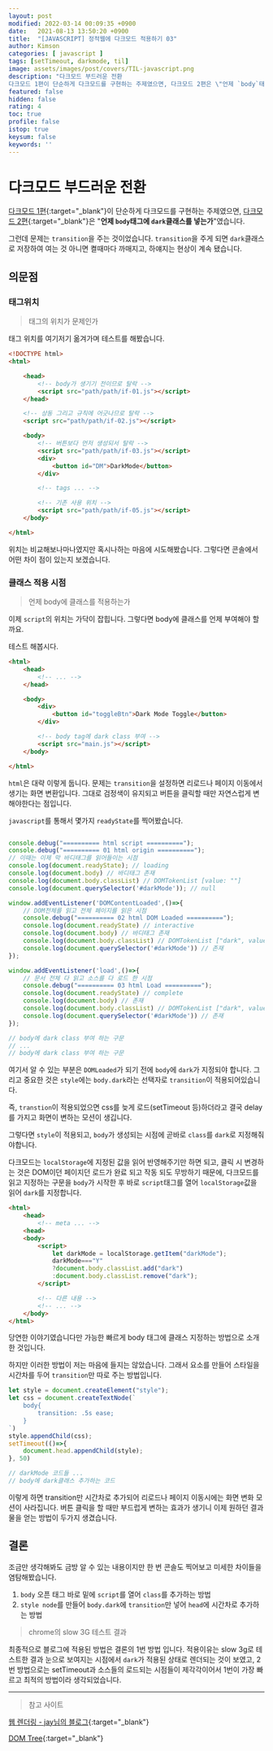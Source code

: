 ```yaml
---
layout: post
modified: 2022-03-14 00:09:35 +0900
date:   2021-08-13 13:50:20 +0900
title:  "[JAVASCRIPT] 정적웹에 다크모드 적용하기 03"
author: Kimson
categories: [ javascript ]
tags: [setTimeout, darkmode, til]
image: assets/images/post/covers/TIL-javascript.png
description: "다크모드 부드러운 전환
다크모드 1편이 단순하게 다크모드를 구현하는 주제였으면, 다크모드 2편은 \"언제 `body`태그에 `dark`클래스를 넣는가\"였습니다. 런데 문제는 `transition`을 주는 것이었습니다. `transition`을 주게 되면 `dark`클래스로 저장하여 여는 것 아니면 켤때마다 까매지고, 하얘지는 현상이 계속 됐습니다."
featured: false
hidden: false
rating: 4
toc: true
profile: false
istop: true
keysum: false
keywords: ''
---
```


# 다크모드 부드러운 전환

[다크모드 1편](https://kkn1125.github.io/javascript-dark-mode01/){:target="_blank"}이 단순하게 다크모드를 구현하는 주제였으면, [다크모드 2편](https://kkn1125.github.io/javascript-dark-mode02/){:target="_blank"}은 "**언제 `body`태그에 `dark`클래스를 넣는가**"였습니다.

그런데 문제는 `transition`을 주는 것이었습니다. `transition`을 주게 되면 `dark`클래스로 저장하여 여는 것 아니면 켤때마다 까매지고, 하얘지는 현상이 계속 됐습니다.

## 의문점

### 태그위치

> 태그의 위치가 문제인가

태그 위치를 여기저기 옮겨가며 테스트를 해봤습니다.

```html
<!DOCTYPE html>
<html>

    <head>
        <!-- body가 생기기 전이므로 탈락 -->
        <script src="path/path/if-01.js"></script>
    </head>

    <!-- 상동 그리고 규칙에 어긋나므로 탈락 -->
    <script src="path/path/if-02.js"></script>

    <body>
        <!-- 버튼보다 먼저 생성되서 탈락 -->
        <script src="path/path/if-03.js"></script>
        <div>
            <button id="DM">DarkMode</button>
        </div>

        <!-- tags ... -->

        <!-- 기존 사용 위치 -->
        <script src="path/path/if-05.js"></script>
    </body>

</html>

```

위치는 비교해보나마나였지만 혹시나하는 마음에 시도해봤습니다. 그렇다면 콘솔에서 어떤 차이 점이 있는지 보겠습니다.

### 클래스 적용 시점

> 언제 body에 클래스를 적용하는가

이제 `script`의 위치는 가닥이 잡힙니다. 그렇다면 body에 클래스를 언제 부여해야 할까요.

테스트 해봅시다.

```html
<html>
    <head>
        <!-- ... -->
    </head>

    <body>
        <div>
            <button id="toggleBtn">Dark Mode Toggle</button>
        </div>

        <!-- body tag에 dark class 부여 -->
        <script src="main.js"></script>
    </body>

</html>
```

`html`은 대략 이렇게 둡니다. 문제는 `transition`을 설정하면 리로드나 페이지 이동에서 생기는 화면 변환입니다. 그대로 검정색이 유지되고 버튼을 클릭할 때만 자연스럽게 변해야한다는 점입니다.

`javascript`를 통해서 몇가지 `readyState`를 찍어봤습니다.

```javascript

console.debug("========== html script ==========");
console.debug("========== 01 html origin ==========");
// 이때는 이제 막 바디태그를 읽어들이는 시점
console.log(document.readyState); // loading
console.log(document.body) // 바디태그 존재
console.log(document.body.classList) // DOMTokenList [value: ""]
console.log(document.querySelector('#darkMode')); // null

window.addEventListener('DOMContentLoaded',()=>{
    // DOM전체를 읽고 전체 페이지를 읽은 시점
    console.debug("========== 02 html DOM Loaded ==========");
    console.log(document.readyState) // interactive
    console.log(document.body) // 바디태그 존재
    console.log(document.body.classList) // DOMTokenList ["dark", value: "dark"]
    console.log(document.querySelector('#darkMode')) // 존재
});

window.addEventListener('load',()=>{
    // 문서 전체 다 읽고 소스를 다 로드 한 시점
    console.debug("========== 03 html Load ==========");
    console.log(document.readyState) // complete
    console.log(document.body) // 존재
    console.log(document.body.classList) // DOMTokenList ["dark", value: "dark"]
    console.log(document.querySelector('#darkMode')) // 존재
});

// body에 dark class 부여 하는 구문
// ...
// body에 dark class 부여 하는 구문
```

여기서 알 수 있는 부분은 `DOMLoaded`가 되기 전에 `body`에 `dark`가 지정되야 합니다. 그리고 중요한 것은 `style`에는 `body.dark`라는 선택자로 `transition`이 적용되어있습니다.

즉, `transtion`이 적용되었으면 css를 늦게 로드(setTimeout 등)하더라고 결국 delay를 가지고 화면이 변하는 모션이 생깁니다.

그렇다면 `style`이 적용되고, `body`가 생성되는 시점에 곧바로 `class`를 `dark`로 지정해줘야합니다.

다크모드는 `localStorage`에 지정된 값을 읽어 반영해주기만 하면 되고, 클릭 시 변경하는 것은 DOM이던 페이지던 로드가 완료 되고 작동 되도 무방하기 때문에, 다크모드를 읽고 지정하는 구문을 `body`가 시작한 후 바로 `script`태그를 열어 `localStorage`값을 읽어 `dark`를 지정합니다.

```html
<html>
    <head>
        <!-- meta ... -->
    <head>
    <body>
        <script>
            let darkMode = localStorage.getItem("darkMode");
            darkMode==="Y"
            ?document.body.classList.add("dark")
            :document.body.classList.remove("dark");
        </script>

        <!-- 다른 내용 -->
        <!-- ... -->
    </body>
</html>
```

당연한 이야기였습니다만 가능한 빠르게 body 태그에 클래스 지정하는 방법으로 소개한 것입니다.

하지만 이러한 방법이 저는 마음에 들지는 않았습니다. 그래서 요소를 만들어 스타일을 시간차를 두어 `transition`만 따로 주는 방법입니다.

```javascript
let style = document.createElement("style");
let css = document.createTextNode(`
    body{
        transition: .5s ease;
    }
`)
style.appendChild(css);
setTimeout(()=>{
    document.head.appendChild(style);
}, 50)

// darkMode 코드들 ...
// body에 dark클래스 추가하는 코드
```

이렇게 하면 transition만 시간차로 추가되어 리로드나 페이지 이동시에는 화면 변화 모션이 사라집니다. 버튼 클릭을 할 때만 부드럽게 변하는 효과가 생기니 이제 원하던 결과물을 얻는 방법이 두가지 생겼습니다.

## 결론

조금만 생각해봐도 금방 알 수 있는 내용이지만 한 번 콘솔도 찍어보고 미세한 차이들을 염탐해봤습니다.

1. `body` 오픈 태그 바로 밑에 `script`를 열어 `class`를 추가하는 방법
2. `style node`를 만들어 `body.dark`에 `transition`만 넣어 `head`에 시간차로 추가하는 방법

> chrome의 slow 3G 테스트 결과

최종적으로 블로그에 적용된 방법은 결론의 1번 방법 입니다. 적용이유는 slow 3g로 테스트한 결과 눈으로 보여지는 시점에서 `dark`가 적용된 상태로 렌더되는 것이 보였고, 2번 방법으로는 setTimeout과 소스들의 로드되는 시점들이 제각각이어서 1번이 가장 빠르고 최적의 방법이라 생각되었습니다.

-----

> 참고 사이트

[웹 렌더링 - jay님의 블로그](https://velog.io/@jay/html-101-rendering){:target="_blank"}

[DOM Tree](https://www.html5rocks.com/en/tutorials/internals/howbrowserswork/#Main_flow_examples){:target="_blank"}